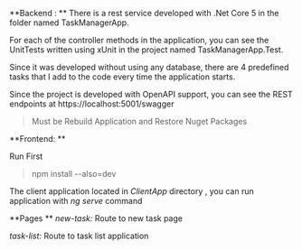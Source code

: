 
 
**Backend : **
There is a rest service developed with .Net Core 5 in the folder named TaskManagerApp. 

For each of the controller methods in the application, you can see the UnitTests written using xUnit in the project named TaskManagerApp.Test.

Since it was developed without using any database, there are 4 predefined tasks that I add to the code every time the application starts.

Since the project is developed with OpenAPI support, you can see the REST endpoints at https://localhost:5001/swagger

> Must be Rebuild Application and Restore Nuget Packages

**Frontend: **

Run First 

> npm install --also=dev

The client application located in *ClientApp* directory , you can run application with *ng serve* command 


**Pages  **
*new-task:*  Route to new task page

*task-list:*  Route to task list application
